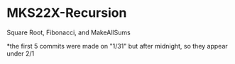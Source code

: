 # MKS22X-Recursion
Square Root, Fibonacci, and MakeAllSums

*the first 5 commits were made on "1/31" but after midnight, so they appear under 2/1
